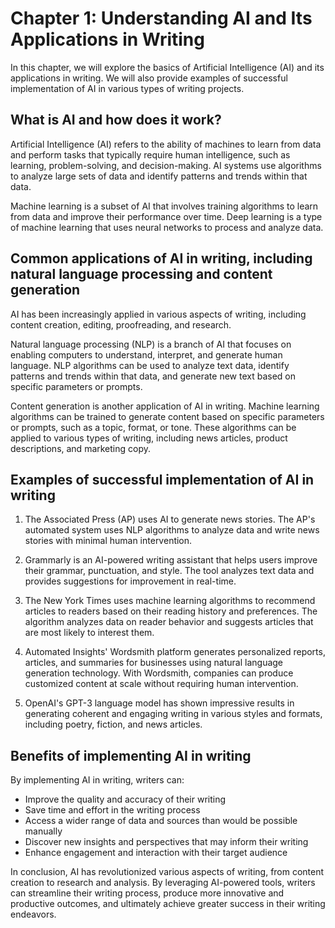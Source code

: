 Chapter 1: Understanding AI and Its Applications in Writing
===========================================================

In this chapter, we will explore the basics of Artificial Intelligence (AI) and its applications in writing. We will also provide examples of successful implementation of AI in various types of writing projects.

What is AI and how does it work?
--------------------------------

Artificial Intelligence (AI) refers to the ability of machines to learn from data and perform tasks that typically require human intelligence, such as learning, problem-solving, and decision-making. AI systems use algorithms to analyze large sets of data and identify patterns and trends within that data.

Machine learning is a subset of AI that involves training algorithms to learn from data and improve their performance over time. Deep learning is a type of machine learning that uses neural networks to process and analyze data.

Common applications of AI in writing, including natural language processing and content generation
--------------------------------------------------------------------------------------------------

AI has been increasingly applied in various aspects of writing, including content creation, editing, proofreading, and research.

Natural language processing (NLP) is a branch of AI that focuses on enabling computers to understand, interpret, and generate human language. NLP algorithms can be used to analyze text data, identify patterns and trends within that data, and generate new text based on specific parameters or prompts.

Content generation is another application of AI in writing. Machine learning algorithms can be trained to generate content based on specific parameters or prompts, such as a topic, format, or tone. These algorithms can be applied to various types of writing, including news articles, product descriptions, and marketing copy.

Examples of successful implementation of AI in writing
------------------------------------------------------

1. The Associated Press (AP) uses AI to generate news stories. The AP's automated system uses NLP algorithms to analyze data and write news stories with minimal human intervention.

2. Grammarly is an AI-powered writing assistant that helps users improve their grammar, punctuation, and style. The tool analyzes text data and provides suggestions for improvement in real-time.

3. The New York Times uses machine learning algorithms to recommend articles to readers based on their reading history and preferences. The algorithm analyzes data on reader behavior and suggests articles that are most likely to interest them.

4. Automated Insights' Wordsmith platform generates personalized reports, articles, and summaries for businesses using natural language generation technology. With Wordsmith, companies can produce customized content at scale without requiring human intervention.

5. OpenAI's GPT-3 language model has shown impressive results in generating coherent and engaging writing in various styles and formats, including poetry, fiction, and news articles.

Benefits of implementing AI in writing
--------------------------------------

By implementing AI in writing, writers can:

* Improve the quality and accuracy of their writing
* Save time and effort in the writing process
* Access a wider range of data and sources than would be possible manually
* Discover new insights and perspectives that may inform their writing
* Enhance engagement and interaction with their target audience

In conclusion, AI has revolutionized various aspects of writing, from content creation to research and analysis. By leveraging AI-powered tools, writers can streamline their writing process, produce more innovative and productive outcomes, and ultimately achieve greater success in their writing endeavors.


